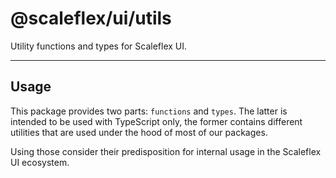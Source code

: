 # @scaleflex/ui/utils

Utility functions and types for Scaleflex UI.

---

## Usage

This package provides two parts: `functions` and `types`. The latter is intended to be used with TypeScript only, the former contains different utilities that are used under the hood of most of our packages.

Using those consider their predisposition for internal usage in the Scaleflex UI ecosystem.

